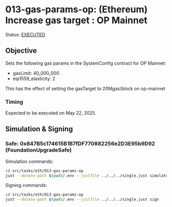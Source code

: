 # 013-gas-params-op: (Ethereum) Increase gas target : OP Mainnet

Status: [EXECUTED](https://etherscan.io/tx/0x942508d969539505689fb2c1d8feea9473d3fae2aa619d4a470097b7e5c4d105)

## Objective

Sets the following gas params in the SystemConfig contract for OP Mainnet:
* gasLimit: 40_000_000
* eip1559_elasticity: 2

This has the effect of setting the gasTarget to 20Mgas/block on op-mainnet

### Timing

Expected to be executed on May 22, 2025.

## Simulation & Signing

### Safe: 0x847B5c174615B1B7fDF770882256e2D3E95b9D92 (FoundationUpgradeSafe)
Simulation commands:
```bash
cd src/tasks/eth/013-gas-params-op
just --dotenv-path $(pwd)/.env --justfile ../../../single.just simulate
```

Signing commands:
```bash
cd src/tasks/eth/013-gas-params-op
just --dotenv-path $(pwd)/.env --justfile ../../../single.just sign
```
